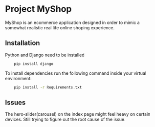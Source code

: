 # Project MyShop

MyShop is an ecommerce application designed in order to mimic a somewhat realistic real life online shoping experience.

## Installation

Python and Django need to be installed

```bash
    pip install django
```

To install dependencies run the following command inside your virtual environment:

```bash
    pip install -r Requirements.txt
```

## Issues
The hero-slider(carousel) on the index page might feel heavy on certain devices. Still trying to figure out the root cause of the issue.